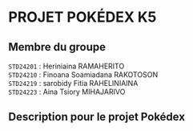 # PROJET POKÉDEX K5

## Membre du groupe
`STD24201`  : Heriniaina RAMAHERITO  
`STD24210`	: Finoana Soamiadana RAKOTOSON   
`STD24219`	: sarobidy Fitia RAHELINIAINA  
`STD24223`	: Aina Tsiory MIHAJARIVO


## Description pour le projet Pokédex 
